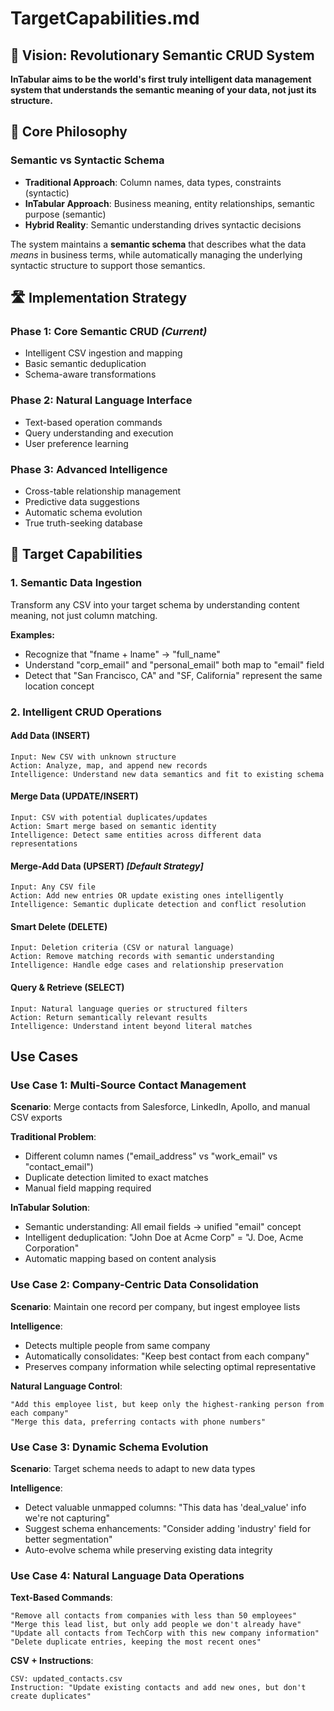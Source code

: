 # TargetCapabilities.md

## 🎯 Vision: Revolutionary Semantic CRUD System

**InTabular aims to be the world's first truly intelligent data management system that understands the semantic meaning of your data, not just its structure.**

## 🧠 Core Philosophy

### Semantic vs Syntactic Schema

- **Traditional Approach**: Column names, data types, constraints (syntactic)
- **InTabular Approach**: Business meaning, entity relationships, semantic purpose (semantic)
- **Hybrid Reality**: Semantic understanding drives syntactic decisions

The system maintains a **semantic schema** that describes what the data *means* in business terms, while automatically managing the underlying syntactic structure to support those semantics.

## 🛣️ Implementation Strategy

### **Phase 1: Core Semantic CRUD** *(Current)*

- Intelligent CSV ingestion and mapping
- Basic semantic deduplication
- Schema-aware transformations

### **Phase 2: Natural Language Interface**

- Text-based operation commands
- Query understanding and execution
- User preference learning

### **Phase 3: Advanced Intelligence**

- Cross-table relationship management
- Predictive data suggestions
- Automatic schema evolution
- True truth-seeking database

## 🚀 Target Capabilities

### 1. **Semantic Data Ingestion**

Transform any CSV into your target schema by understanding content meaning, not just column matching.

**Examples:**

- Recognize that "fname + lname" → "full_name"
- Understand "corp_email" and "personal_email" both map to "email" field
- Detect that "San Francisco, CA" and "SF, California" represent the same location concept

### 2. **Intelligent CRUD Operations**

#### **Add Data (INSERT)**

```
Input: New CSV with unknown structure
Action: Analyze, map, and append new records
Intelligence: Understand new data semantics and fit to existing schema
```

#### **Merge Data (UPDATE/INSERT)**

```
Input: CSV with potential duplicates/updates
Action: Smart merge based on semantic identity
Intelligence: Detect same entities across different data representations
```

#### **Merge-Add Data (UPSERT)** *[Default Strategy]*

```
Input: Any CSV file
Action: Add new entries OR update existing ones intelligently
Intelligence: Semantic duplicate detection and conflict resolution
```

#### **Smart Delete (DELETE)**

```
Input: Deletion criteria (CSV or natural language)
Action: Remove matching records with semantic understanding
Intelligence: Handle edge cases and relationship preservation
```

#### **Query & Retrieve (SELECT)**

```
Input: Natural language queries or structured filters
Action: Return semantically relevant results
Intelligence: Understand intent beyond literal matches
```

## Use Cases

### **Use Case 1: Multi-Source Contact Management**

**Scenario**: Merge contacts from Salesforce, LinkedIn, Apollo, and manual CSV exports

**Traditional Problem**:

- Different column names ("email_address" vs "work_email" vs "contact_email")
- Duplicate detection limited to exact matches
- Manual field mapping required

**InTabular Solution**:

- Semantic understanding: All email fields → unified "email" concept
- Intelligent deduplication: "John Doe at Acme Corp" = "J. Doe, Acme Corporation"
- Automatic mapping based on content analysis

### **Use Case 2: Company-Centric Data Consolidation**

**Scenario**: Maintain one record per company, but ingest employee lists

**Intelligence**:

- Detects multiple people from same company
- Automatically consolidates: "Keep best contact from each company"
- Preserves company information while selecting optimal representative

**Natural Language Control**:

```
"Add this employee list, but keep only the highest-ranking person from each company"
"Merge this data, preferring contacts with phone numbers"
```

### **Use Case 3: Dynamic Schema Evolution**

**Scenario**: Target schema needs to adapt to new data types

**Intelligence**:

- Detect valuable unmapped columns: "This data has 'deal_value' info we're not capturing"
- Suggest schema enhancements: "Consider adding 'industry' field for better segmentation"
- Auto-evolve schema while preserving existing data integrity

### **Use Case 4: Natural Language Data Operations**

**Text-Based Commands**:

```
"Remove all contacts from companies with less than 50 employees"
"Merge this lead list, but only add people we don't already have"
"Update all contacts from TechCorp with this new company information"
"Delete duplicate entries, keeping the most recent ones"
```

**CSV + Instructions**:

```
CSV: updated_contacts.csv
Instruction: "Update existing contacts and add new ones, but don't create duplicates"
```
